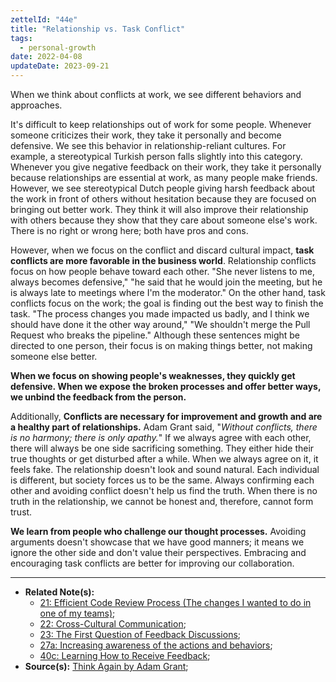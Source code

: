 ```yaml
---
zettelId: "44e"
title: "Relationship vs. Task Conflict"
tags:
  - personal-growth
date: 2022-04-08
updateDate: 2023-09-21
---
```


When we think about conflicts at work, we see different behaviors and approaches.

It's difficult to keep relationships out of work for some people. Whenever someone criticizes their work, they take it personally and become defensive. We see this behavior in relationship-reliant cultures. For example, a stereotypical Turkish person falls slightly into this category. Whenever you give negative feedback on their work, they take it personally because relationships are essential at work, as many people make friends. However, we see stereotypical Dutch people giving harsh feedback about the work in front of others without hesitation because they are focused on bringing out better work. They think it will also improve their relationship with others because they show that they care about someone else's work. There is no right or wrong here; both have pros and cons.

However, when we focus on the conflict and discard cultural impact, **task conflicts are more favorable in the business world**. Relationship conflicts focus on how people behave toward each other. "She never listens to me, always becomes defensive," "he said that he would join the meeting, but he is always late to meetings where I'm the moderator." On the other hand, task conflicts focus on the work; the goal is finding out the best way to finish the task. "The process changes you made impacted us badly, and I think we should have done it the other way around," "We shouldn't merge the Pull Request who breaks the pipeline." Although these sentences might be directed to one person, their focus is on making things better, not making someone else better.

**When we focus on showing people's weaknesses, they quickly get defensive. When we expose the broken processes and offer better ways, we unbind the feedback from the person.**

Additionally, **Conflicts are necessary for improvement and growth and are a healthy part of relationships.** Adam Grant said, "_Without conflicts, there is no harmony; there is only apathy._" If we always agree with each other, there will always be one side sacrificing something. They either hide their true thoughts or get disturbed after a while. When we always agree on it, it feels fake. The relationship doesn't look and sound natural. Each individual is different, but society forces us to be the same. Always confirming each other and avoiding conflict doesn't help us find the truth. When there is no truth in the relationship, we cannot be honest and, therefore, cannot form trust.

**We learn from people who challenge our thought processes.** Avoiding arguments doesn't showcase that we have good manners; it means we ignore the other side and don't value their perspectives. Embracing and encouraging task conflicts are better for improving our collaboration.

---

- **Related Note(s):**
  - [21: Efficient Code Review Process (The changes I wanted to do in one of my teams)](/notes/21/);
  - [22: Cross-Cultural Communication](/notes/22/);
  - [23: The First Question of Feedback Discussions](/notes/23/);
  - [27a: Increasing awareness of the actions and behaviors](/notes/27a/);
  - [40c: Learning How to Receive Feedback](/notes/40c/);
- **Source(s):** [Think Again by Adam Grant](/books/think-again-by-adam-grant-book-summary-review-and-notes/);
